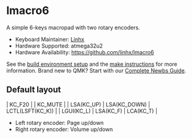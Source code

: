# lmacro6

A simple 6-keys macropad with two rotary encoders.

* Keyboard Maintainer: [Linhx](https://github.com/linhx)
* Hardware Supported: atmega32u2
* Hardware Availability: https://github.com/linhx/lmacro6

See the [build environment setup](https://docs.qmk.fm/#/getting_started_build_tools) and the [make instructions](https://docs.qmk.fm/#/getting_started_make_guide) for more information. Brand new to QMK? Start with our [Complete Newbs Guide](https://docs.qmk.fm/#/newbs).

## Default layout

| KC_F20     |              | KC_MUTE          |
| LSA(KC_UP) | LSA(KC_DOWN) | LCTL(LSFT(KC_K)) |
| LGUI(KC_L) | LSA(KC_F)    | LCA(KC_T)        |

- Left rotary encoder: Page up/down
- Right rotary encoder: Volume up/down
